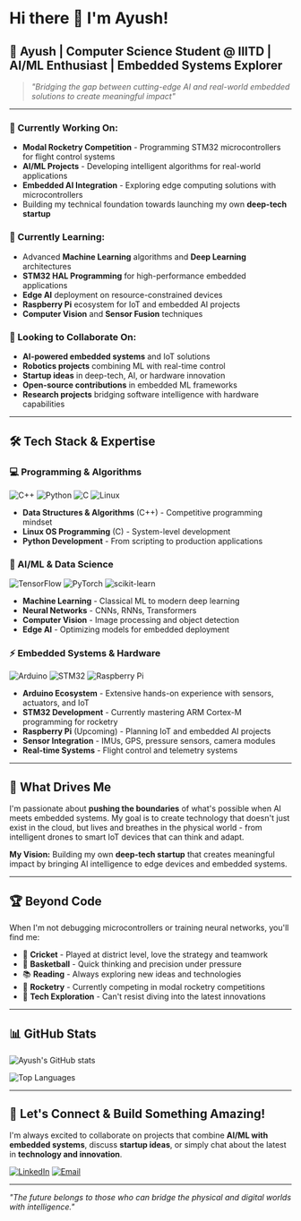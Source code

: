 # Hi there 👋 I'm Ayush!

## 🚀 Ayush | Computer Science Student @ IIITD | AI/ML Enthusiast | Embedded Systems Explorer

> *"Bridging the gap between cutting-edge AI and real-world embedded solutions to create meaningful impact"*

---

### 🔭 Currently Working On:
- **Modal Rocketry Competition** - Programming STM32 microcontrollers for flight control systems
- **AI/ML Projects** - Developing intelligent algorithms for real-world applications
- **Embedded AI Integration** - Exploring edge computing solutions with microcontrollers
- Building my technical foundation towards launching my own **deep-tech startup**

### 🌱 Currently Learning:
- Advanced **Machine Learning** algorithms and **Deep Learning** architectures
- **STM32 HAL Programming** for high-performance embedded applications  
- **Edge AI** deployment on resource-constrained devices
- **Raspberry Pi** ecosystem for IoT and embedded AI projects
- **Computer Vision** and **Sensor Fusion** techniques

### 👯 Looking to Collaborate On:
- **AI-powered embedded systems** and IoT solutions
- **Robotics projects** combining ML with real-time control
- **Startup ideas** in deep-tech, AI, or hardware innovation
- **Open-source contributions** in embedded ML frameworks
- **Research projects** bridging software intelligence with hardware capabilities

---

## 🛠️ Tech Stack & Expertise

### 💻 Programming & Algorithms
![C++](https://img.shields.io/badge/C++-00599C?style=for-the-badge&logo=c%2B%2B&logoColor=white)
![Python](https://img.shields.io/badge/Python-3776AB?style=for-the-badge&logo=python&logoColor=white)
![C](https://img.shields.io/badge/C-00599C?style=for-the-badge&logo=c&logoColor=white)
![Linux](https://img.shields.io/badge/Linux-FCC624?style=for-the-badge&logo=linux&logoColor=black)

- **Data Structures & Algorithms** (C++) - Competitive programming mindset
- **Linux OS Programming** (C) - System-level development
- **Python Development** - From scripting to production applications

### 🤖 AI/ML & Data Science
![TensorFlow](https://img.shields.io/badge/TensorFlow-FF6F00?style=for-the-badge&logo=tensorflow&logoColor=white)
![PyTorch](https://img.shields.io/badge/PyTorch-EE4C2C?style=for-the-badge&logo=pytorch&logoColor=white)
![scikit-learn](https://img.shields.io/badge/scikit--learn-F7931E?style=for-the-badge&logo=scikit-learn&logoColor=white)

- **Machine Learning** - Classical ML to modern deep learning
- **Neural Networks** - CNNs, RNNs, Transformers
- **Computer Vision** - Image processing and object detection
- **Edge AI** - Optimizing models for embedded deployment

### ⚡ Embedded Systems & Hardware
![Arduino](https://img.shields.io/badge/Arduino-00979D?style=for-the-badge&logo=arduino&logoColor=white)
![STM32](https://img.shields.io/badge/STM32-03234B?style=for-the-badge&logo=stmicroelectronics&logoColor=white)
![Raspberry Pi](https://img.shields.io/badge/Raspberry%20Pi-A22846?style=for-the-badge&logo=raspberry-pi&logoColor=white)

- **Arduino Ecosystem** - Extensive hands-on experience with sensors, actuators, and IoT
- **STM32 Development** - Currently mastering ARM Cortex-M programming for rocketry
- **Raspberry Pi** (Upcoming) - Planning IoT and embedded AI projects
- **Sensor Integration** - IMUs, GPS, pressure sensors, camera modules
- **Real-time Systems** - Flight control and telemetry systems

---

## 🎯 What Drives Me

I'm passionate about **pushing the boundaries** of what's possible when AI meets embedded systems. My goal is to create technology that doesn't just exist in the cloud, but lives and breathes in the physical world - from intelligent drones to smart IoT devices that can think and adapt.

**My Vision:** Building my own **deep-tech startup** that creates meaningful impact by bringing AI intelligence to edge devices and embedded systems.

---

## 🏆 Beyond Code

When I'm not debugging microcontrollers or training neural networks, you'll find me:

- 🏏 **Cricket** - Played at district level, love the strategy and teamwork
- 🏀 **Basketball** - Quick thinking and precision under pressure  
- 📚 **Reading** - Always exploring new ideas and technologies
- 🚀 **Rocketry** - Currently competing in modal rocketry competitions
- 🔬 **Tech Exploration** - Can't resist diving into the latest innovations

---

## 📊 GitHub Stats

![Ayush's GitHub stats](https://github-readme-stats.vercel.app/api?username=ayush-kitnawat-2023160&show_icons=true&theme=radical)

![Top Languages](https://github-readme-stats.vercel.app/api/top-langs/?username=ayush-kitnawat-2023160&layout=compact&theme=radical)

---

## 🤝 Let's Connect & Build Something Amazing!

I'm always excited to collaborate on projects that combine **AI/ML with embedded systems**, discuss **startup ideas**, or simply chat about the latest in **technology and innovation**.

[![LinkedIn](https://img.shields.io/badge/LinkedIn-0077B5?style=for-the-badge&logo=linkedin&logoColor=white)]([www.linkedin.com/in/ayush-kitnawat-81046b2a1](https://www.linkedin.com/in/ayush-kitnawat-81046b2a1/))
[![Email](https://img.shields.io/badge/Email-D14836?style=for-the-badge&logo=gmail&logoColor=white)](mailto:ayushkitnawat007@gmail.com)

---

*"The future belongs to those who can bridge the physical and digital worlds with intelligence."*
<!--
**ayush-kitnawat-2023160/ayush-kitnawat-2023160** is a ✨ _special_ ✨ repository because its `README.md` (this file) appears on your GitHub profile.

Here are some ideas to get you started:

- 🔭 I’m currently working on ...
- 🌱 I’m currently learning ...
- 👯 I’m looking to collaborate on ...
- 🤔 I’m looking for help with ...
- 💬 Ask me about ...
- 📫 How to reach me: ...
- 😄 Pronouns: ...
- ⚡ Fun fact: ...
-->
